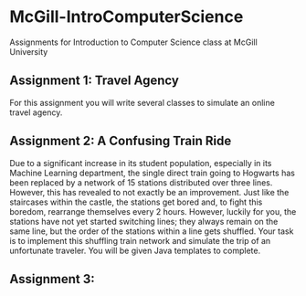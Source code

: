 # McGill-IntroComputerScience
Assignments for Introduction to Computer Science class at McGill University

## Assignment 1: Travel Agency
For this assignment you will write several classes to simulate an online travel agency.

## Assignment 2: A Confusing Train Ride
Due to a significant increase in its student population, especially in its Machine Learning department, the single direct train going to Hogwarts has been replaced by a network of 15 stations distributed over three lines. However, this has revealed to not exactly be an improvement. Just like the staircases within the castle, the stations get bored and, to fight this boredom, rearrange themselves every 2 hours. However, luckily for you, the stations have not yet started switching lines; they always remain on the same line, but the order of the stations within a line gets shuffled. Your task is to implement this shuffling train network and simulate the trip of an unfortunate traveler. You will be given Java templates to complete.

## Assignment 3: 
